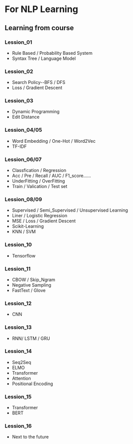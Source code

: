 # For NLP Learning 
## Learning from course
### Lession_01
- Rule Based / Probability Based System
- Syntax Tree / Language Model

### Lession_02
- Search Policy--BFS / DFS
- Loss / Gradient Descent

### Lession_03
- Dynamic Programming
- Edit Distance

### Lession_04/05
- Word Embedding / One-Hot / Word2Vec
- TF-IDF

### Lession_06/07
- Classfication / Regression
- Acc / Pre / Recall / AUC / F1_score......
- UnderFitting / OverFitting
- Train / Valication / Test set

### Lession_08/09
- Supervised / Semi_Supervised / Unsupervised Learning
- Liner / Logistic Regression
- MSE / Loss / Gradient Descent
- Scikit-Learning
- KNN / SVM

### Lession_10
- Tensorflow

### Lession_11
- CBOW / Skip_Ngram
- Negative Sampling
- FastText / Glove

### Lession_12
- CNN

### Lession_13
- RNN/ LSTM / GRU

### Lession_14
- Seq2Seq
- ELMO
- Transformer
- Attention
- Positional Encoding

### Lession_15
- Transformer
- BERT

### Lession_16
- Next to the future
